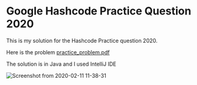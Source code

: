 # Google Hashcode Practice Question 2020


This is my solution for the Hashcode Practice question 2020.

Here is the problem 
[practice_problem.pdf](https://github.com/MartinCodemaster/Google-Hashcode-Practice-Question-2020/files/4184750/practice_problem.pdf)


The solution is in Java and I used IntelliJ IDE

![Screenshot from 2020-02-11 11-38-31](https://user-images.githubusercontent.com/48010340/74221497-4f3db800-4cc3-11ea-80bc-c83cb8e95475.png)

